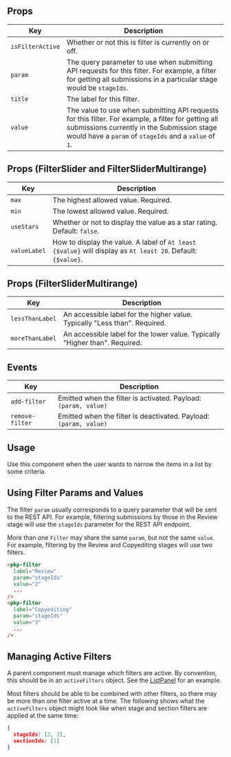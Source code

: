 ## Props

| Key | Description |
| --- | --- |
| `isFilterActive` | Whether or not this is filter is currently on or off. |
| `param` | The query parameter to use when submitting API requests for this filter. For example, a filter for getting all submissions in a particular stage would be `stageIds`. |
| `title` | The label for this filter. |
| `value` | The value to use when submitting API requests for this filter. For example, a filter for getting all submissions currently in the Submission stage would have a `param` of `stageIds` and a `value` of `1`. |

## Props (FilterSlider and FilterSliderMultirange)

| Key | Description |
| --- | --- |
| `max` | The highest allowed value. Required. |
| `min` | The lowest allowed value. Required. |
| `useStars` | Whether or not to display the value as a star rating. Default: `false`. |
| `valueLabel` | How to display the value. A label of `At least {$value}` will display as `At least 20`. Default: `{$value}`. |

## Props (FilterSliderMultirange)

| Key | Description |
| --- | --- |
| `lessThanLabel` | An accessible label for the higher value. Typically "Less than". Required. |
| `moreThanLabel` | An accessible label for the lower value. Typically "Higher than". Required. |

## Events

| Key | Description |
| --- | --- |
| `add-filter` | Emitted when the filter is activated. Payload: `(param, value)` |
| `remove-filter` | Emitted when the filter is deactivated. Payload: `(param, value)` |

## Usage

Use this component when the user wants to narrow the items in a list by some criteria.

## Using Filter Params and Values

The filter `param` usually corresponds to a query parameter that will be sent to the REST API. For example, filtering submissions by those in the Review stage will use the `stageIds` parameter for the REST API endpoint.

More than one `Filter` may share the same `param`, but not the same `value`. For example, filtering by the Review and Copyediting stages will use two filters.

```html
<pkp-filter
  label="Review"
  param="stageIds"
  value="2"
  ...
/>
<pkp-filter
  label="Copyediting"
  param="stageIds"
  value="3"
  ...
/>
```

## Managing Active Filters

A parent component must manage which filters are active. By convention, this should be in an `activeFilters` object. See the [ListPanel](#/component/ListPanel) for an example.

Most filters should be able to be combined with other filters, so there may be more than one filter active at a time. The following shows what the `activeFilters` object might look like when stage and section filters are applied at the same time:

```json
{
  stageIds: [2, 3],
  sectionIds: [1]
}
```